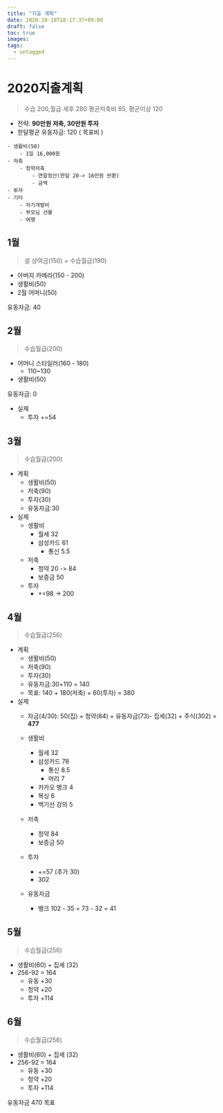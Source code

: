 ```yaml
---
title: "지출 계획"
date: 2020-10-18T18:17:37+09:00
draft: false
toc: true
images:
tags:
  - untagged
---
```


# 2020지출계획
> 수습 200,월급 세후 280
> 평균저축비 85, 평균이상 120
- 전략: **90만원 저축, 30만원 투자**
- 한달평균 유동자금: 120 ( 목표비 )


```
- 생활비(50)
    - 1일 16,000원
- 저축
    - 청약저축
        - 연말정산(한달 20-> 16만원 반환)
        - 금액
- 투자
- 기타
    - 자기개발비
    - 부모님 선물
    - 여행
```

## 1월
> 설 상여금(150) + 수습월급(190)
- 아버지 카메라(150 - 200)
- 생활비(50)
- 2월 어머니(50)

유동자금: 40
## 2월
> 수습월급(200)
- 어머니 스타일러(160 - 180)
    - 110~130
- 생활비(50)

유동자금: 0

- 실제
  - 투자 +=54

## 3월
> 수습월급(200)

- 계획
  - 생활비(50)
  - 저축(90)
  - 투자(30)
  - 유동자금:30
- 실제
  - 생활비
    - 월세 32
    - 삼성카드 61
      - 통신 5.5
  - 저축
    - 청약 20 -> 84
    - 보증금 50
  - 투자
    - +=98 -> 200
  

## 4월
> 수습월급(256)

- 계획
  - 생활비(50)
  - 저축(90)
  - 투자(30)
  - 유동자금:30+110 = 140
  - 목표: 140 + 180(저축) + 60(투자) = 380
- 실제
  - 자금(4/30): 50(집) + 청약(84) + 유동자금(73)- 집세(32) + 주식(302) = **477**
  
  - 생활비
    - 월세 32
    - 삼성카드 78
      - 통신 8.5
      - 머리 7
    - 카카오 뱅크 4
    - 복싱 6
    - 백기선 강의 5
  - 저축
    - 청약 84
    - 보증금 50
  - 투자
    - +=57 (추가 30)
    - 302
  - 유동자금
    - 뱅크 102 - 35 = 73 - 32 = 41

## 5월
> 수습월급(256)
- 생활비(60) + 집세 (32)
- 256-92 = 164
  - 유동 +30
  - 청약 +20
  - 투자 +114


## 6월
> 수습월급(256)
- 생활비(60) + 집세 (32)
- 256-92 = 164
  - 유동 +30
  - 청약 +20
  - 투자 +114



유동자금 470 목표